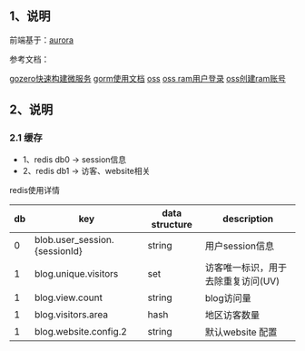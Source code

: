 ## 1、说明
前端基于：[aurora](https://github.com/linhaojun857/aurora)

参考文档：

[gozero快速构建微服务](https://github.com/zeromicro/zero-doc/blob/main/docs/zero/bookstore.md)
[gorm使用文档](https://gorm.io/docs/advanced_query.html)
[oss](https://oss.console.aliyun.com/bucket)
[oss ram用户登录](https://signin.aliyun.com/zhangphh_ram.onaliyun.com/login.htm)
[oss创建ram账号](https://help.aliyun.com/document_detail/61950.html)
## 2、说明
### 2.1 缓存
* 1、redis db0 -> session信息
* 2、redis db1 -> 访客、website相关

redis使用详情

| db  | key                             | data structure | description         |
|-----|---------------------------------|----------------|---------------------|
| 0   | blob.user_session.{sessionId}   | string         | 用户session信息         |
| 1   | blog.unique.visitors            | set            | 访客唯一标识，用于去除重复访问(UV) |
| 1   | blog.view.count                 | string         | blog访问量             |
| 1   | blog.visitors.area              | hash           | 地区访客数量              |
| 1   | blog.website.config.2           | string         | 默认website 配置        |